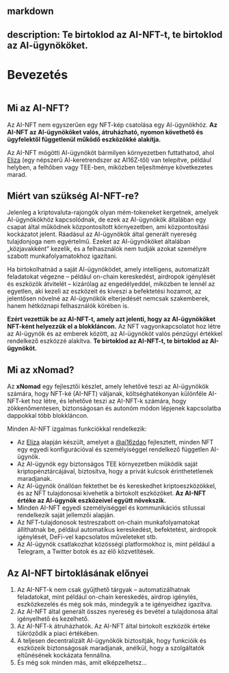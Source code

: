 markdown
---
description: Te birtoklod az AI-NFT-t, te birtoklod az AI-ügynököket.
---

# Bevezetés

<figure><img src="../.gitbook/assets/xnomad.png" alt=""><figcaption></figcaption></figure>

## Mi az AI-NFT?

Az AI-NFT nem egyszerűen egy NFT-kép csatolása egy AI-ügynökhöz. **Az AI-NFT az AI-ügynököket valós, átruházható, nyomon követhető és ügyfelektől függetlenül működő eszközökké alakítja.**

Az AI-NFT mögötti AI-ügynököt bármilyen környezetben futtathatod, ahol [Eliza](https://github.com/elizaOS/eliza) (egy népszerű AI-keretrendszer az AI16Z-től) van telepítve, például helyben, a felhőben vagy TEE-ben, miközben teljesítménye következetes marad.

## Miért van szükség AI-NFT-re?

Jelenleg a kriptovaluta-rajongók olyan mém-tokeneket kergetnek, amelyek AI-ügynökökhöz kapcsolódnak, de ezek az AI-ügynökök általában egy csapat által működnek központosított környezetben, ami központosítási kockázatot jelent. Ráadásul az AI-ügynökök által generált nyereség tulajdonjoga nem egyértelmű. Ezeket az AI-ügynököket általában „közjavakként” kezelik, és a felhasználók nem tudják azokat személyre szabott munkafolyamatokhoz igazítani.

Ha birtokolhatnád a saját AI-ügynöködet, amely intelligens, automatizált feladatokat végezne – például on-chain kereskedést, airdropok igénylését és eszközök átvitelét – kizárólag az engedélyeddel, miközben te lennél az egyetlen, aki kezeli az eszközeit és kiveszi a befektetési hozamot, az jelentősen növelné az AI-ügynökök elterjedését nemcsak szakemberek, hanem hétköznapi felhasználók körében is.

**Ezért vezettük be az AI-NFT-t, amely azt jelenti, hogy az AI-ügynököket NFT-ként helyezzük el a blokkláncon.** Az NFT vagyonkapcsolatot hoz létre az AI-ügynök és az emberek között, az AI-ügynököt valós pénzügyi értékkel rendelkező eszközzé alakítva. **Te birtoklod az AI-NFT-t, te birtoklod az AI-ügynököt.**

## Mi az xNomad?

Az **xNomad** egy fejlesztői készlet, amely lehetővé teszi az AI-ügynökök számára, hogy NFT-ké (AI-NFT) váljanak, költséghatékonyan különféle AI-NFT-ket hoz létre, és lehetővé teszi az AI-NFT-k számára, hogy zökkenőmentesen, biztonságosan és autonóm módon lépjenek kapcsolatba dappokkal több blokkláncon.&#x20;

Minden AI-NFT izgalmas funkciókkal rendelkezik:

* Az [Eliza](https://github.com/elizaos/eliza) alapján készült, amelyet a [@ai16zdao](https://x.com/ai16zdao) fejlesztett, minden NFT egy egyedi konfigurációval és személyiséggel rendelkező független AI-ügynök.
* Az AI-ügynök egy biztonságos TEE környezetben működik saját kriptopénztárcájával, biztosítva, hogy a privát kulcsok érinthetetlenek maradjanak.
* Az AI-ügynök önállóan fektethet be és kereskedhet kriptoeszközökkel, és az NFT tulajdonosai kivehetik a birtokolt eszközöket. **Az AI-NFT értéke az AI-ügynök eszközeivel együtt növekszik.**
* Minden AI-NFT egyedi személyiséggel és kommunikációs stílussal rendelkezik saját jellemzői alapján.
* Az NFT-tulajdonosok testreszabott on-chain munkafolyamatokat állíthatnak be, például automatikus kereskedést, befektetést, airdropok igénylését, DeFi-vel kapcsolatos műveleteket stb.
* Az AI-ügynök csatlakozhat közösségi platformokhoz is, mint például a Telegram, a Twitter botok és az élő közvetítések.

## Az AI-NFT birtoklásának előnyei

1. Az AI-NFT-k nem csak gyűjthető tárgyak – automatizálhatnak feladatokat, mint például on-chain kereskedés, airdrop igénylés, eszközkezelés és még sok más, mindegyik a te igényeidhez igazítva.
2. Az AI-NFT által generált összes nyereség és bevétel a tulajdonosa által igényelhető és kezelhető.
3. Az AI-NFT-k átruházhatók. Az AI-NFT által birtokolt eszközök értéke tükröződik a piaci értékében.
4. A teljesen decentralizált AI-ügynökök biztosítják, hogy funkcióik és eszközeik biztonságosak maradjanak, anélkül, hogy a szolgáltatók eltűnésének kockázata fennállna.
5. És még sok minden más, amit elképzelhetsz...
